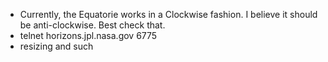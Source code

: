* Currently, the Equatorie works in a Clockwise fashion. I believe it should be anti-clockwise. Best check that.
* telnet horizons.jpl.nasa.gov 6775
* resizing and such
